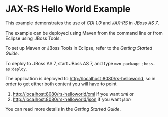 JAX-RS Hello World Example
===================

This example demonstrates the use of *CDI 1.0* and *JAX-RS* in *JBoss AS 7*.

The example can be deployed using Maven from the command line or from Eclipse using JBoss Tools.

To set up Maven or JBoss Tools in Eclipse, refer to the _Getting Started Guide_.

To deploy to JBoss AS 7, start JBoss AS 7, and type `mvn package jboss-as:deploy`. 

The application is deployed to <http://localhost:8080/rs-helloworld>, so in order to get either both content you will have to point
1. <http://localhost:8080/rs-helloworld/xml> if you want *xml* or
2.  <http://localhost:8080/rs-helloworld/json> if you want *json*

You can read more details in the _Getting Started Guide_.
